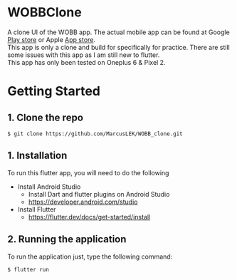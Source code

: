 # WOBBClone

A clone UI of the WOBB app. The actual mobile app can be found at Google <a href="https://play.google.com/store/apps/details?id=com.wobb.hunted&hl=en">Play store</a> or Apple <a href="https://apps.apple.com/us/app/wobb-jobs/id981491669">App store</a>. </br>
This app is only a clone and build for specifically for practice. There are still some issues with this app as I am still new to flutter.</br>
This app has only been tested on Oneplus 6 & Pixel 2.

# Getting Started
## 1. Clone the repo
```
$ git clone https://github.com/MarcusLEK/WOBB_clone.git
```

## 1. Installation
To run this flutter app, you will need to do the following
- Install Android Studio
    - Install Dart and flutter plugins on Android Studio
    - https://developer.android.com/studio
- Install Flutter
    - https://flutter.dev/docs/get-started/install

## 2. Running the application
To run the application just, type the following command:
```
$ flutter run
```
